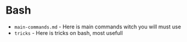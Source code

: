 # Bash

- `main-commands.md` - Here is main commands witch you will must use
- `tricks` - Here is tricks on bash, most usefull
